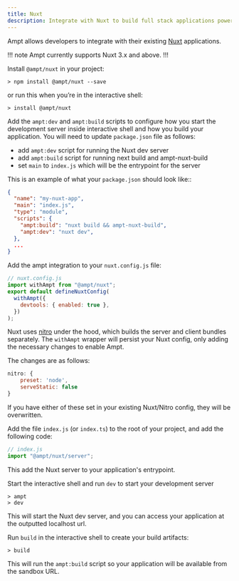 ```yaml
---
title: Nuxt
description: Integrate with Nuxt to build full stack applications powered by Vue.js.
---
```


Ampt allows developers to integrate with their existing [Nuxt](https://nuxt.com/docs) applications.

!!! note
Ampt currently supports Nuxt 3.x and above.
!!!

Install `@ampt/nuxt` in your project:

```terminal title=Terminal
> npm install @ampt/nuxt --save
```

or run this when you’re in the interactive shell:

```terminal title=Terminal
> install @ampt/nuxt
```

Add the `ampt:dev` and `ampt:build` scripts to configure how you start the development server inside interactive shell and how you build your application. You will need to update `package.json` file as follows:

- add `ampt:dev` script for running the Nuxt dev server
- add `ampt:build` script for running next build and ampt-nuxt-build
- set `main` to `index.js` which will be the entrypoint for the server

This is an example of what your `package.json` should look like::

```json title=package.json, copy=false
{
  "name": "my-nuxt-app",
  "main": "index.js",
  "type": "module",
  "scripts": {
    "ampt:build": "nuxt build && ampt-nuxt-build",
    "ampt:dev": "nuxt dev",
  },
  ...
}
```

Add the ampt integration to your `nuxt.config.js` file:

```javascript header=false
// nuxt.config.js
import withAmpt from "@ampt/nuxt";
export default defineNuxtConfig(
  withAmpt({
    devtools: { enabled: true },
  })
);
```

Nuxt uses [nitro](https://nitro.unjs.io/) under the hood, which builds the server and client bundles separately. The `withAmpt` wrapper will persist your Nuxt config, only adding the necessary changes to enable Ampt.

The changes are as follows:

```javascript header=false
nitro: {
    preset: 'node',
    serveStatic: false
}
```

If you have either of these set in your existing Nuxt/Nitro config, they will be overwritten.

Add the file `index.js` (or `index.ts`) to the root of your project, and add the following code:

```javascript header=false
// index.js
import "@ampt/nuxt/server";
```

This add the Nuxt server to your application's entrypoint.

Start the interactive shell and run `dev` to start your development server

```terminal title=Terminal, copy=false
> ampt
> dev
```

This will start the Nuxt dev server, and you can access your application at the outputted localhost url.

Run `build` in the interactive shell to create your build artifacts:

```terminal title=Terminal, copy=false
> build
```

This will run the `ampt:build` script so your application will be available from the sandbox URL.
